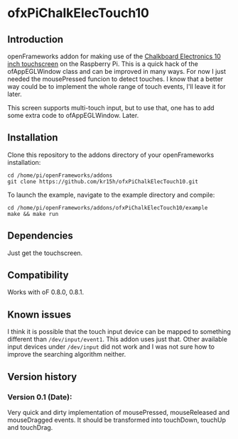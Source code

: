 ofxPiChalkElecTouch10
=====================

Introduction
------------
openFrameworks addon for making use of the [Chalkboard Electronics 10 inch touchscreen](http://www.chalk-elec.com/?page_id=1280#!/~/product/category=3094861&id=14647624) on the Raspberry Pi. This is a quick hack of the ofAppEGLWindow class and can be improved in many ways. For now I just needed the mousePressed funcion to detect touches. I know that a better way could be to implement the whole range of touch events, I'll leave it for later.

This screen supports multi-touch input, but to use that, one has to add some extra code to ofAppEGLWindow. Later.

Installation
------------
Clone this repository to the addons directory of your openFrameworks installation:
```
cd /home/pi/openFrameworks/addons
git clone https://github.com/kr15h/ofxPiChalkElecTouch10.git
```
To launch the example, navigate to the example directory and compile:
```
cd /home/pi/openFrameworks/addons/ofxPiChalkElecTouch10/example
make && make run
```

Dependencies
------------
Just get the touchscreen.

Compatibility
------------
Works with oF 0.8.0, 0.8.1.

Known issues
------------
I think it is possible that the touch input device can be mapped to something different than `/dev/input/event1`. This addon uses just that. Other available input devices under `/dev/input` did not work and I was not sure how to improve the searching algorithm neither. 

Version history
------------

### Version 0.1 (Date):
Very quick and dirty implementation of mousePressed, mouseReleased and mouseDragged events. It should be transformed into touchDown, touchUp and touchDrag.



